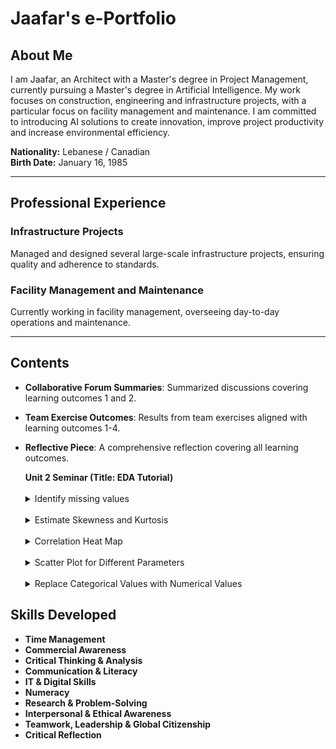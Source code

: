 <h1>Jaafar's e-Portfolio</h1>

<h2>About Me</h2>
<p>I am Jaafar, an Architect with a Master's degree in Project Management, currently pursuing a Master's degree in Artificial Intelligence. My work focuses on construction, engineering and infrastructure projects, with a particular focus on facility management and maintenance. I am committed to introducing AI solutions to create innovation, improve project productivity and increase environmental efficiency.</p>

<p><strong>Nationality:</strong> Lebanese / Canadian<br>
<strong>Birth Date:</strong> January 16, 1985</p>

<hr>

<h2>Professional Experience</h2>
<h3>Infrastructure Projects</h3>
<p>Managed and designed several large-scale infrastructure projects, ensuring quality and adherence to standards.</p>

<h3>Facility Management and Maintenance</h3>
<p>Currently working in facility management, overseeing day-to-day operations and maintenance.</p>

<hr>

<!-- Continue adding sections as needed -->
## Contents
- **Collaborative Forum Summaries**: Summarized discussions covering learning outcomes 1 and 2.
- **Team Exercise Outcomes**: Results from team exercises aligned with learning outcomes 1-4.
- **Reflective Piece**: A comprehensive reflection covering all learning outcomes.

  <summary><strong>Unit 2 Seminar (Title: EDA Tutorial)</strong></summary>
  &nbsp;&nbsp;<details>
    <summary>Identify missing values</summary>
    Here, you can describe the methods you used to identify missing values in your dataset, such as using functions like `is.na()` in R or `isnull()` in Python.
  </details>
  &nbsp;&nbsp;<details>
    <summary>Estimate Skewness and Kurtosis</summary>
    Explain how you estimated skewness and kurtosis for your variables, and what these metrics reveal about the distribution of your data.
  </details>
  &nbsp;&nbsp;<details>
    <summary>Correlation Heat Map</summary>
    Provide details on how you created a correlation heat map, what libraries you used (like Seaborn or ggplot), and your observations regarding the correlations between different variables.
  </details>
  &nbsp;&nbsp;<details>
    <summary>Scatter Plot for Different Parameters</summary>
    Describe the scatter plots you generated for various parameters, including any patterns or trends you noticed in the relationships between them.
  </details>
  &nbsp;&nbsp;<details>
    <summary>Replace Categorical Values with Numerical Values</summary>
    Discuss the process of converting categorical values into numerical representations (e.g., America = 1, Europe = 2) and the significance of this transformation for analysis.
  </details>

## Skills Developed
- **Time Management** 
- **Commercial Awareness**
- **Critical Thinking & Analysis**
- **Communication & Literacy**
- **IT & Digital Skills**
- **Numeracy**
- **Research & Problem-Solving**
- **Interpersonal & Ethical Awareness**
- **Teamwork, Leadership & Global Citizenship**
- **Critical Reflection**
